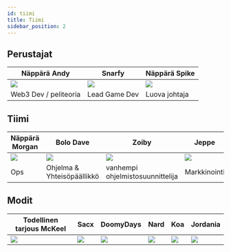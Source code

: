 ```yaml
---
id: tiimi
title: Tiimi
sidebar_position: 2
---
```


## Perustajat

| Näppärä Andy            | Snarfy               | Näppärä Spike            |
| ----------------------- | -------------------- | ------------------------ |
| ![](/img/NiftyAndy.png) | ![](/img/snarfy.png) | ![](/img/NiftySpike.png) |
| Web3 Dev / peliteoria   | Lead Game Dev        | Luova johtaja            |

## Tiimi

| Näppärä Morgan            | Bolo Dave                  | Zoiby                            | Jeppe               |
| ------------------------- | -------------------------- | -------------------------------- | ------------------- |
| ![](/img/NiftyMorgan.png) | ![](/img/bolo.png)         | ![](/img/zoiby.png)              | ![](/img/jeppe.png) |
| Ops                       | Ohjelma & Yhteisöpäällikkö | vanhempi ohjelmistosuunnittelija | Markkinointi        |

## Modit

| Todellinen tarjous McKeel | Sacx               | DoomyDays           | Nard               | Koa               | Jordania             |
| ------------------------- | ------------------ | ------------------- | ------------------ | ----------------- | -------------------- |
| ![](/img/realdeal.png)    | ![](/img/sacx.png) | ![](/img/doomy.png) | ![](/img/nard.png) | ![](/img/koa.png) | ![](/img/jordan.png) |
